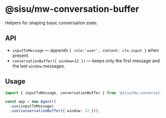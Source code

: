 # @sisu/mw-conversation-buffer

Helpers for shaping basic conversation state.

## API
- `inputToMessage` — appends `{ role:'user', content: ctx.input }` when present.
- `conversationBuffer({ window=12 })` — keeps only the first message and the last `window` messages.

## Usage
```ts
import { inputToMessage, conversationBuffer } from '@sisu/mw-conversation-buffer';

const app = new Agent()
  .use(inputToMessage)
  .use(conversationBuffer({ window: 12 }));
```
